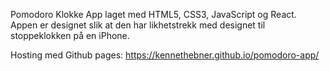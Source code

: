 Pomodoro Klokke App laget med HTML5, CSS3, JavaScript og React.
Appen er designet slik at den har likhetstrekk med designet til stoppeklokken på en iPhone.

Hosting med Github pages: https://kennethebner.github.io/pomodoro-app/
